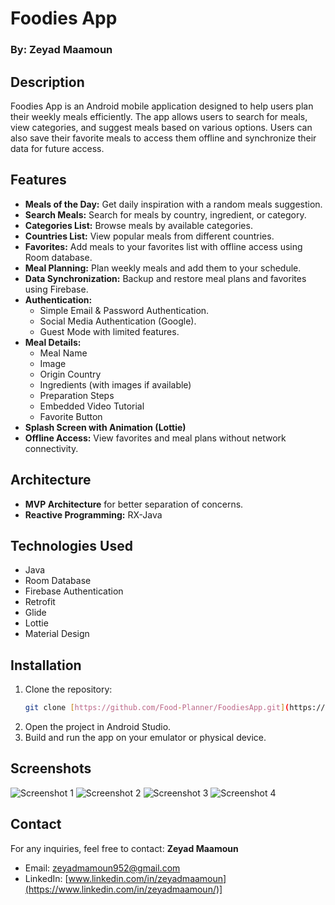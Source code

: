 # Foodies App

### By: Zeyad Maamoun

## Description
Foodies App is an Android mobile application designed to help users plan their weekly meals efficiently. The app allows users to search for meals, view categories, and suggest meals based on various options. Users can also save their favorite meals to access them offline and synchronize their data for future access.

## Features
- **Meals of the Day:** Get daily inspiration with a random meals suggestion.
- **Search Meals:** Search for meals by country, ingredient, or category.
- **Categories List:** Browse meals by available categories.
- **Countries List:** View popular meals from different countries.
- **Favorites:** Add meals to your favorites list with offline access using Room database.
- **Meal Planning:** Plan weekly meals and add them to your schedule.
- **Data Synchronization:** Backup and restore meal plans and favorites using Firebase.
- **Authentication:** 
  - Simple Email & Password Authentication.
  - Social Media Authentication (Google).
  - Guest Mode with limited features.
- **Meal Details:** 
  - Meal Name
  - Image
  - Origin Country
  - Ingredients (with images if available)
  - Preparation Steps
  - Embedded Video Tutorial
  - Favorite Button
- **Splash Screen with Animation (Lottie)**
- **Offline Access:** View favorites and meal plans without network connectivity.

## Architecture
- **MVP Architecture** for better separation of concerns.
- **Reactive Programming:** RX-Java

## Technologies Used
- Java
- Room Database
- Firebase Authentication
- Retrofit
- Glide
- Lottie
- Material Design

## Installation
1. Clone the repository:
   ```bash
   git clone [https://github.com/Food-Planner/FoodiesApp.git](https://github.com/zeyadmamoun/Food-Planner.git)
   ```
2. Open the project in Android Studio.
3. Build and run the app on your emulator or physical device.

## Screenshots
![Screenshot 1](screenshot/Screenshot_2025-02-28-14-59-23-12.jpg)
![Screenshot 2](screenshot/Screenshot_2025-02-28-14-59-32-12.jpg)
![Screenshot 3](screenshot/Screenshot_2025-02-28-14-59-32-12.jpg)
![Screenshot 4](screenshot/Screenshot_2025-02-28-15-00-15-62.jpg)


## Contact
For any inquiries, feel free to contact:
**Zeyad Maamoun**
- Email: zeyadmamoun952@gmail.com
- LinkedIn: [www.linkedin.com/in/zeyadmaamoun](https://www.linkedin.com/in/zeyadmaamoun/)]

